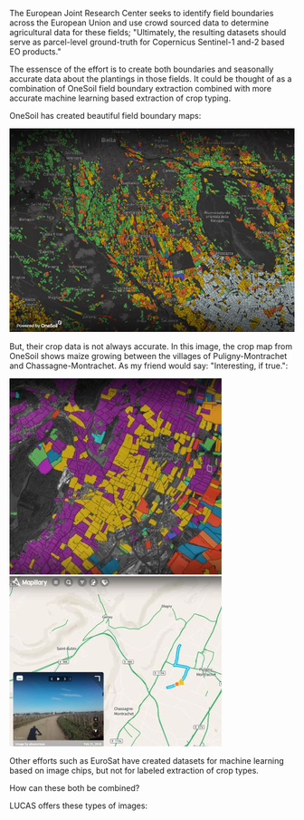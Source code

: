 The European Joint Research Center seeks to identify field boundaries across the European Union and use crowd sourced data to determine agricultural data for these fields; "Ultimately, the resulting datasets should serve as  parcel-level ground-truth for Copernicus Sentinel-1 and-2 based EO products."

The essensce of the effort is to create both boundaries and seasonally accurate data about the plantings in those fields. It could be thought of as a combination of OneSoil field boundary extraction combined with more accurate machine learning based extraction of crop typing.

OneSoil has created beautiful field boundary maps:

<img src=images/Biella_OneSoil.jpg>

But, their crop data is not always accurate. In this image, the crop map from OneSoil shows maize growing between the villages of Puligny-Montrachet and Chassagne-Montrachet. As my friend would say: "Interesting, if true.":

<img src=images/not_quite.jpg> <img src=images/not_maize.jpg>

Other efforts such as EuroSat have created datasets for machine learning based on image chips, but not for labeled extraction of crop types. 

How can these both be combined?

LUCAS offers these types of images:

